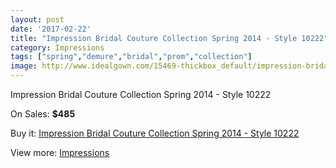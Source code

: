```yaml
---
layout: post
date: '2017-02-22'
title: "Impression Bridal Couture Collection Spring 2014 - Style 10222"
category: Impressions
tags: ["spring","demure","bridal","prom","collection"]
image: http://www.idealgown.com/15469-thickbox_default/impression-bridal-couture-collection-spring-2014-style-10222.jpg
---
```

Impression Bridal Couture Collection Spring 2014 - Style 10222

On Sales: **$485**
<a href="https://www.idealgown.com/en/impressions/6187-impression-bridal-couture-collection-spring-2014-style-10222.html"><amp-img layout="responsive" width="600" height="600" src="//www.idealgown.com/15469-thickbox_default/impression-bridal-couture-collection-spring-2014-style-10222.jpg" alt="Impression Bridal Couture Collection Spring 2014 - Style 10222 0" /></a>
<a href="https://www.idealgown.com/en/impressions/6187-impression-bridal-couture-collection-spring-2014-style-10222.html"><amp-img layout="responsive" width="600" height="600" src="//www.idealgown.com/15471-thickbox_default/impression-bridal-couture-collection-spring-2014-style-10222.jpg" alt="Impression Bridal Couture Collection Spring 2014 - Style 10222 1" /></a>
<a href="https://www.idealgown.com/en/impressions/6187-impression-bridal-couture-collection-spring-2014-style-10222.html"><amp-img layout="responsive" width="600" height="600" src="//www.idealgown.com/15470-thickbox_default/impression-bridal-couture-collection-spring-2014-style-10222.jpg" alt="Impression Bridal Couture Collection Spring 2014 - Style 10222 2" /></a>

Buy it: [Impression Bridal Couture Collection Spring 2014 - Style 10222](https://www.idealgown.com/en/impressions/6187-impression-bridal-couture-collection-spring-2014-style-10222.html "Impression Bridal Couture Collection Spring 2014 - Style 10222")

View more: [Impressions](https://www.idealgown.com/en/91-impressions "Impressions")